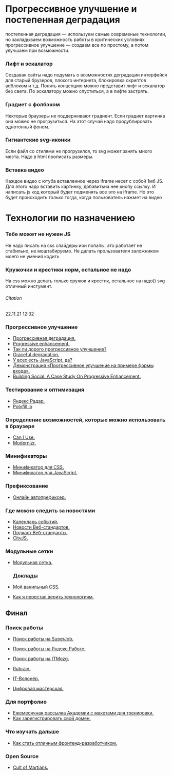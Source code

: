  # Прогрессивное улучшение и постепенная деградация
  постепенная деградация — используем самые современые технологии, но закладываем возможность работы в критических условиях
  прогрессивное улучшение — создаем все по простому, а потом улучшаем при возможности.
 
 ### Лифт и эскалатор
 Создавая сайты надо подумать о возможностях деградации интерфейся для старый брузеров, плохого интернета, блокировка скриптов adблоком и т.д.
 Понять концепцию можно представит лифт и эскалатор без света. По эскалатору можно спуститься, а в лифте застрять.
 
 ### Градиет с фолбэком
 Некторые браузеры не поддерживают градиент. Если градиет картинка она можео не прогрузиться. На этот случай надо продублировать однотонный фоном. 
 
 ### Гигиантские svg-иконки
 Если файл со стилями не прогрузился, то svg  может занять много места. Надо в html  прописать размеры. 
 ### Вставка видео
 Каждое видео с ютуба вставленное через iframe несет с собой 1мб JS. Для этого надо вставить картинку, добавитьна нее кнопу ссылку. И написать js  код который будет подменять все это на iframe. Но это будет происходить только тогда, когда пользователь нажмет на видео
 
 # Технологии по назначениею
 
 ### Тебе может не нужен JS
 Не надо писать на css слайдеры иои попапы, это работает не стабильно, не моштабируемо. Не далать прользователя заложником моего не умения кодить
 
 ### Кружочки и крестики норм, остальное не надо
 На css можно делать только сружок и крестик, остальное на надо)) svg отличный инстумент.
 
 ###### Citation
 22.11.21 12:32
 ### Прогрессивное улучшение
- [Прогрессивная деградация.](https://youtu.be/sZleJiCCWP8)
- [Progressive enhancement.](https://htmlacademy.ru/blog/7-progressive-enhancement)
- [Так ли дорого прогрессивное улучшение?](https://htmlacademy.ru/blog/8-is-it-expensive-to-progressive-enhancement)
- [Graceful degradation.](https://htmlacademy.ru/blog/6-graceful-degradation)
- [У всех есть JavaScript, да?](https://github.com/FrontenderMagazine/everyone-has-js/blob/master/rus.md)
- [Демонстрация «Прогрессивное улучшение на примере формы входа».](https://htmlacademy.ru/demos/1)
- [Building Social: A Case Study On Progressive Enhancement.](https://www.smashingmagazine.com/2016/09/building-social-a-case-study-on-progressive-enhancement/)

### Тестирование и оптимизация
- [Яндекс Радар.](https://radar.metrika.yandex/browsers)
- [Polyfill.io](https://polyfill.io/)

### Определение возможностей, которые можно использовать в браузере
- [Can I Use.](http://caniuse.com/)
- [Modernizr.](http://modernizr.com/)
  
### Минификаторы
- [Минификатор для CSS.](http://css.github.io/csso/csso.html)
- [Минификатор для JavaScript.](https://jscompress.com/)

### Префиксование
- [Онлайн автопрефиксер.](http://autoprefixer.github.io/ru/)

### Где можно следить за новостями
- [Календарь событий.](https://github.com/web-standards-ru/calendar)
- [Новости Веб-стандартов.](https://vk.com/webstandards_ru)
- [Подкаст Веб-стандарты.](https://itunes.apple.com/ru/podcast/veb-standarty/id1080500016)
- [CityJS.](https://github.com/web-standards-ru/cityjs-list)

 ### Модульные сетки
- [Модульная сетка.](http://gutdesign.ru/blog/16-modulnaya-setka/)

  ### Доклады
- [Мой ванильный CSS.](https://youtu.be/jAAVN7SWqdk)
- [Как я перестал верить технологиям.](https://youtu.be/f4uXBpP_xxY)

## Финал
### Поиск работы
- [Поиск работы на SuperJob.](https://goo.gl/PUfwub)
- [Поиск работы на Яндекс.Работе.](https://goo.gl/qvzt64)

- [Поиск работы на ITMozg.](https://goo.gl/67gQcd)
- [Rubrain.](http://www.rubrain.com/)

- [IT-Волонёр.](https://itv.te-st.ru/)
- [Цифровая мастерская.](https://it.falanster.by/index-ru.html)

### Для портфолио
- [Ежемесячная рассылка Академии с макетами для тренировки.](https://htmlacademy.ru/email)
- [Как зарегистрировать свой домен.](https://htmlacademy.ru/blog/48-how-to-register-domain)
    
### Что изучать дальше
- [Как стать отличным фронтенд-разработчиком.](https://habrahabr.ru/company/friifond/blog/293936/)
  
### Open Source
- [Cult of Martians.](http://cultofmartians.com/)
